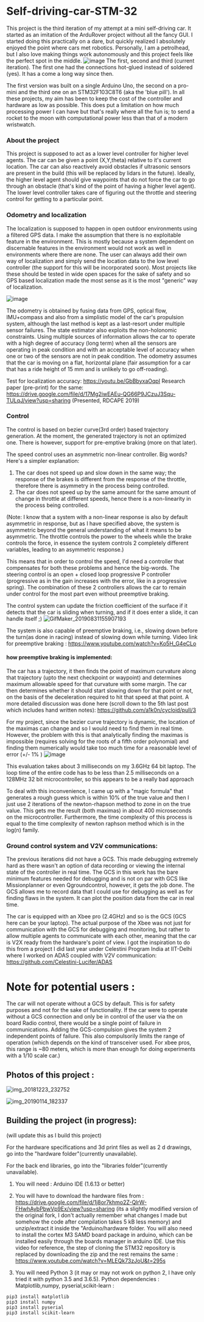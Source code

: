 # Self-driving-car-STM-32
This project is the third iteration of my attempt at a mini self-driving car. It started as an imitation of the ArduRover project without all the fancy GUI. I started doing this practically on a dare, but quickly realized I absolutely enjoyed the point where cars met robotics. Personally, I am a petrolhead, but I also love making things work autonomously and this project feels like the perfect spot in the middle.
![image](https://user-images.githubusercontent.com/24889667/64060910-eec52d80-cbf0-11e9-99f2-20f1574e10d9.png)
The first, second and third (current iteration). The first one had the connections hot-glued instead of soldered (yes). It has a come a long way since then.

The first version was built on a single Arduino Uno, the second on a pro-mini and the third one on an STM32F103C8T6 (aka the 'blue pill'). In all these projects, my aim has been to keep the cost of the controller and hardware as low as possible. This does put a limitation on how much processing power I can have but that's really where all the fun is; to send a rocket to the moon with computational power less than that of a modern wristwatch.

### About the project
This project is supposed to act as a lower level controller for higher level agents. The car can be given a point (X,Y,theta) relative to it's current location. The car can also reactively avoid obstacles if ultrasonic sensors are present in the build (this will be replaced by lidars in the future). Ideally, the higher level agent should give waypoints that do not force the car to go through an obstacle (that's kind of the point of having a higher level agent). The lower level controller takes care of figuring out the throttle and steering control for getting to a particular point.

### Odometry and localization
The localization is supposed to happen in open outdoor environments using a filtered GPS data. I make the assumption that there is no exploitable feature in the environment. This is mostly because a system dependent on discernable features in the environment would not work as well in environments where there are none. The user can always add their own way of localization and simply send the location data to the low level controller (the support for this will be incorporated soon). Most projects like these should be tested in wide open spaces for the sake of safety and so GPS based localization made the most sense as it is the most "generic" way of localization.

![image](https://user-images.githubusercontent.com/24889667/64061985-13280680-cbff-11e9-98cb-fa1b4d33b29a.png)

The odometry is obtained by fusing data from GPS, optical flow, IMU+compass and also from a simplistic model of the car's propulsion system, although the last method is kept as a last-resort under multiple sensor failures. The state estimator also exploits the non-holonomic constraints. Using multiple sources of information allows the car to operate with a high degree of accuracy (long term) when all the sensors are operating in peak condition and with an acceptable level of accuracy when one or two of the sensors are not in peak condition. The odometry assumes that the car is moving on a flat, horizontal plane (fair assumption for a car that has a ride height of 15 mm and is unlikely to go off-roading).

Test for localization accuracy: https://youtu.be/GbBbyxaOqpI
Research paper (pre-print) for the same: https://drive.google.com/file/d/17Mg2iwEAEu-QG66P9JCzuJ3Squ-TULqJ/view?usp=sharing (Presented, RDCAPE 2019)


### Control
The control is based on bezier curve(3rd order) based trajectory generation. At the moment, the generated trajectory is not an optimized one. There is however, support for pre-emptive braking (more on that later).

The speed control uses an asymmetric non-linear controller. Big words? Here's a simpler explanation:
1) The car does not speed up and slow down in the same way; the response of the brakes is different from the response of the throttle, therefore there is asymmetry in the process being controlled.
2) The car does not speed up by the same amount for the same amount of change in throttle at different speeds, hence there is a non-linearity in the process being controlled.

(Note: I know that a system with a non-linear response is also by default asymmetric in response, but as I have specified above, the system is asymmetric beyond the general understanding of what it means to be asymmetric. The throttle controls the power to the wheels while the brake controls the force, in essence the system controls 2 completely different variables, leading to an asymmetric response.)

This means that in order to control the speed, I'd need a controller that compensates for both these problems and hence the big-words.
The steering control is an open + closed loop progressive P controller (progressive as in the gain increases with the error, like in a progressive spring). The combination of these 2 controllers allows the car to remain under control for the most part even without preemptive braking.

The control system can update the friction coefficient of the surface if it detects that the car is sliding when turning, and if it does enter a slide, it can handle itself ;)
![GifMaker_20190831155907193](https://user-images.githubusercontent.com/24889667/64062747-533fb700-cc08-11e9-962e-d4252096618a.gif)

The system is also capable of preemptive braking, i.e., slowing down before the turn(as done in racing) instead of slowing down while turning.
Video link for preemptive braking :  https://www.youtube.com/watch?v=Ko5H_G4eCLo 
#### how preemptive braking is implemented: 
The car has a trajectory, it then finds the point of maximum curvature along that trajectory (upto the next checkpoint or waypoint) and determines maximum allowable speed for that curvature with some margin. The car then determines whether it should start slowing down for that point or not, on the basis of the deceleration required to hit that speed at that point. A more detailed discussion was done here (scroll down to the 5th last post which includes hand written notes): https://github.com/a1k0n/cycloid/pull/3

For my project, since the bezier curve trajectory is dynamic, the location of the maximas can change and so I would need to find them in real time. However, the problem with this is that analytically finding the maximas is impossible (requires solving for the roots of a fifth order polynomial) and finding them numerically would take too much time for a reasonable level of error (+/- 1% )
![image](https://user-images.githubusercontent.com/24889667/64473489-3a458180-d185-11e9-83cf-b4f9081d4508.png)

This evaluation takes about 3 milliseconds on my 3.6GHz 64 bit laptop. The loop time of the entire code has to be less than 2.5 milliseconds on a 128MHz 32 bit microcontroller, so this appears to be a really bad approach

To deal with this inconvenience, I came up with a "magic formula" that generates a rough guess which is within 10% of the true value and then I just use 2 iterations of the newton-rhapson method to zone in on the true value. This gets me the result (both maximas) in about 400 microseconds on the microcontroller. Furthermore, the time complexity of this process is equal to the time complexity of newton raphson method which is in the log(n) family.


### Ground control system and V2V communications:
The previous iterations did not have a GCS. This made debugging extremely hard as there wasn't an option of data recording or viewing the internal state of the controller in real time. The GCS in this work has the bare minimum features needed for debugging and is not on par with GCS like Missionplanner or even Qgroundcontrol, however, it gets the job done. The GCS allows me to record data that I could use for debugging as well as for finding flaws in the system. It can plot the position data from the car in real time.

The car is equipped with an Xbee pro (2.4GHz) and so is the GCS (GCS here can be your laptop). The actual purpose of the Xbee was not just for communication with the GCS for debugging and monitoring, but rather to allow multiple agents to communicate with each other, meaning that the car is V2X ready from the hardware's point of view. I got the inspiration to do this from a project I did last year under Celestini Program India at IIT-Delhi where I worked on ADAS coupled with V2V communication: https://github.com/Celestini-Lucifer/ADAS

# Note for potential users : 
The car will not operate without a GCS by default. This is for safety purposes and not for the sake of functionality. If the car were to operate without a GCS connection and only be in control of the user via the on board Radio control, there would be a single point of failure in communications. Adding the GCS-compulsion gives the system 2 independent points of failure. This also compulsorily limits the range of operation (which depends on the kind of transceiver used. For xbee pros, this range is ~80 meters, which is more than enough for doing experiments with a 1/10 scale car.)


## Photos of this project : 
![img_20181223_232752](https://user-images.githubusercontent.com/24889667/51115201-90983580-182d-11e9-9a05-9175e0551990.jpg)

![img_20190114_182337](https://user-images.githubusercontent.com/24889667/51115209-968e1680-182d-11e9-9db0-57a545443a52.jpg)


## Building the project (in progress): 

(will update this as I build this project)

For the hardware specifications and 3d print files as well as 2 d drawings, go into the "hardware folder"(currently unavailable). 

For the back end libraries, go into the "libraries folder"(currently unavailable).

1) You will need : Arduino IDE (1.6.13 or better)

2) You will have to download the hardware files from : https://drive.google.com/file/d/1j8or7khmo2Z-QlrW-FHwhAybPbwVp9Ex/view?usp=sharing (its a slightly modified version of the original fork, I don't actually remember what changes I made but somehow the code after compilation takes 5 kB less memory) and unzip/extract it inside the "Arduino/hardware folder. You will also need to install the cortex M3 SAMD board package in arduino, which can be installed easily through the boards manager in arduino IDE. Use this video for reference, the step of cloning the STM32 repository is replaced by downloading the zip and the rest remains the same : https://www.youtube.com/watch?v=MLEQk73zJoU&t=295s

3) You will need Python 3 (it may or may not work on python 2, I have only tried it with python 3.5 and 3.6.5).
Python dependencies : 
Matplotlib,numpy, pyserial,scikit-learn :
```
pip3 install matplotlib
pip3 install numpy 
pip3 install pyserial
pip3 install scikit-learn
```
